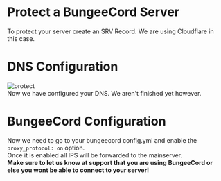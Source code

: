 # Protect a BungeeCord Server
To protect your server create an SRV Record. We are using Cloudflare in this case.
<br>
# DNS Configuration
![protect](https://cdn.discordapp.com/attachments/796425544296038400/797913218960982026/unknown.png)
<br>
Now we have configured your DNS. We aren't finished yet however.
<br>
# BungeeCord Configuration
Now we need to go to your bungeecord config.yml and enable the `proxy_protocol: on` option. <br> Once it is enabled all IPS will be forwarded to the mainserver. <br> **Make sure to let us know at support that you are using BungeeCord or else you wont be able to connect to your server!**
